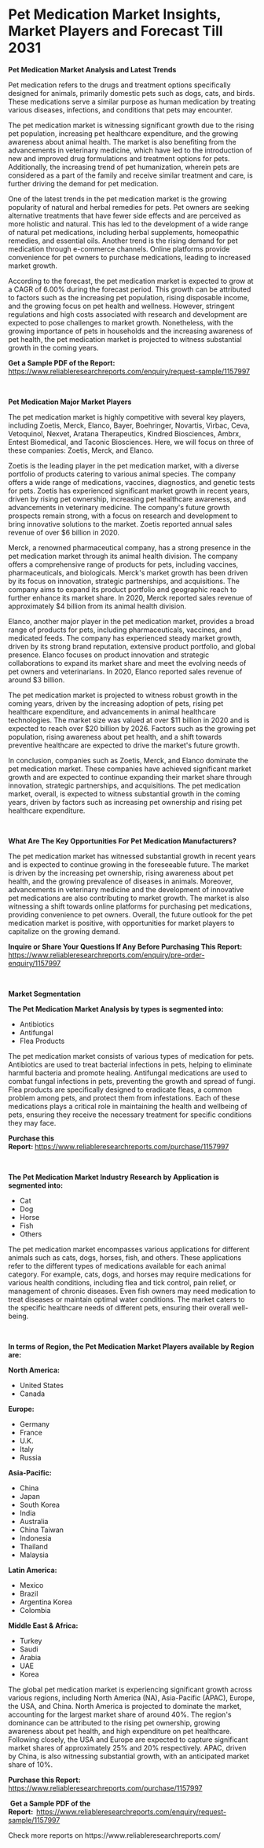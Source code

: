 <p><h1>Pet Medication Market Insights, Market Players and Forecast Till 2031</h1></p><p><strong>Pet Medication Market Analysis and Latest Trends</strong></p>
<p><p>Pet medication refers to the drugs and treatment options specifically designed for animals, primarily domestic pets such as dogs, cats, and birds. These medications serve a similar purpose as human medication by treating various diseases, infections, and conditions that pets may encounter.</p><p>The pet medication market is witnessing significant growth due to the rising pet population, increasing pet healthcare expenditure, and the growing awareness about animal health. The market is also benefiting from the advancements in veterinary medicine, which have led to the introduction of new and improved drug formulations and treatment options for pets. Additionally, the increasing trend of pet humanization, wherein pets are considered as a part of the family and receive similar treatment and care, is further driving the demand for pet medication.</p><p>One of the latest trends in the pet medication market is the growing popularity of natural and herbal remedies for pets. Pet owners are seeking alternative treatments that have fewer side effects and are perceived as more holistic and natural. This has led to the development of a wide range of natural pet medications, including herbal supplements, homeopathic remedies, and essential oils. Another trend is the rising demand for pet medication through e-commerce channels. Online platforms provide convenience for pet owners to purchase medications, leading to increased market growth.</p><p>According to the forecast, the pet medication market is expected to grow at a CAGR of 6.00% during the forecast period. This growth can be attributed to factors such as the increasing pet population, rising disposable income, and the growing focus on pet health and wellness. However, stringent regulations and high costs associated with research and development are expected to pose challenges to market growth. Nonetheless, with the growing importance of pets in households and the increasing awareness of pet health, the pet medication market is projected to witness substantial growth in the coming years.</p></p>
<p><strong>Get a Sample PDF of the Report:&nbsp;</strong> <a href="https://www.reliableresearchreports.com/enquiry/request-sample/1157997">https://www.reliableresearchreports.com/enquiry/request-sample/1157997</a></p>
<p>&nbsp;</p>
<p><strong>Pet Medication Major Market Players</strong></p>
<p><p>The pet medication market is highly competitive with several key players, including Zoetis, Merck, Elanco, Bayer, Boehringer, Novartis, Virbac, Ceva, Vetoquinol, Nexvet, Aratana Therapeutics, Kindred Biosciences, Ambrx, Entest Biomedical, and Taconic Biosciences. Here, we will focus on three of these companies: Zoetis, Merck, and Elanco.</p><p>Zoetis is the leading player in the pet medication market, with a diverse portfolio of products catering to various animal species. The company offers a wide range of medications, vaccines, diagnostics, and genetic tests for pets. Zoetis has experienced significant market growth in recent years, driven by rising pet ownership, increasing pet healthcare awareness, and advancements in veterinary medicine. The company's future growth prospects remain strong, with a focus on research and development to bring innovative solutions to the market. Zoetis reported annual sales revenue of over $6 billion in 2020.</p><p>Merck, a renowned pharmaceutical company, has a strong presence in the pet medication market through its animal health division. The company offers a comprehensive range of products for pets, including vaccines, pharmaceuticals, and biologicals. Merck's market growth has been driven by its focus on innovation, strategic partnerships, and acquisitions. The company aims to expand its product portfolio and geographic reach to further enhance its market share. In 2020, Merck reported sales revenue of approximately $4 billion from its animal health division.</p><p>Elanco, another major player in the pet medication market, provides a broad range of products for pets, including pharmaceuticals, vaccines, and medicated feeds. The company has experienced steady market growth, driven by its strong brand reputation, extensive product portfolio, and global presence. Elanco focuses on product innovation and strategic collaborations to expand its market share and meet the evolving needs of pet owners and veterinarians. In 2020, Elanco reported sales revenue of around $3 billion.</p><p>The pet medication market is projected to witness robust growth in the coming years, driven by the increasing adoption of pets, rising pet healthcare expenditure, and advancements in animal healthcare technologies. The market size was valued at over $11 billion in 2020 and is expected to reach over $20 billion by 2026. Factors such as the growing pet population, rising awareness about pet health, and a shift towards preventive healthcare are expected to drive the market's future growth.</p><p>In conclusion, companies such as Zoetis, Merck, and Elanco dominate the pet medication market. These companies have achieved significant market growth and are expected to continue expanding their market share through innovation, strategic partnerships, and acquisitions. The pet medication market, overall, is expected to witness substantial growth in the coming years, driven by factors such as increasing pet ownership and rising pet healthcare expenditure.</p></p>
<p>&nbsp;</p>
<p><strong>What Are The Key Opportunities For Pet Medication Manufacturers?</strong></p>
<p><p>The pet medication market has witnessed substantial growth in recent years and is expected to continue growing in the foreseeable future. The market is driven by the increasing pet ownership, rising awareness about pet health, and the growing prevalence of diseases in animals. Moreover, advancements in veterinary medicine and the development of innovative pet medications are also contributing to market growth. The market is also witnessing a shift towards online platforms for purchasing pet medications, providing convenience to pet owners. Overall, the future outlook for the pet medication market is positive, with opportunities for market players to capitalize on the growing demand.</p></p>
<p><strong>Inquire or Share Your Questions If Any Before Purchasing This Report:</strong> <a href="https://www.reliableresearchreports.com/enquiry/pre-order-enquiry/1157997">https://www.reliableresearchreports.com/enquiry/pre-order-enquiry/1157997</a></p>
<p>&nbsp;</p>
<p><strong>Market Segmentation</strong></p>
<p><strong>The Pet Medication Market Analysis by types is segmented into:</strong></p>
<p><ul><li>Antibiotics</li><li>Antifungal</li><li>Flea Products</li></ul></p>
<p><p>The pet medication market consists of various types of medication for pets. Antibiotics are used to treat bacterial infections in pets, helping to eliminate harmful bacteria and promote healing. Antifungal medications are used to combat fungal infections in pets, preventing the growth and spread of fungi. Flea products are specifically designed to eradicate fleas, a common problem among pets, and protect them from infestations. Each of these medications plays a critical role in maintaining the health and wellbeing of pets, ensuring they receive the necessary treatment for specific conditions they may face.</p></p>
<p><strong>Purchase this Report:&nbsp;</strong><a href="https://www.reliableresearchreports.com/purchase/1157997">https://www.reliableresearchreports.com/purchase/1157997</a></p>
<p>&nbsp;</p>
<p><strong>The Pet Medication Market Industry Research by Application is segmented into:</strong></p>
<p><ul><li>Cat</li><li>Dog</li><li>Horse</li><li>Fish</li><li>Others</li></ul></p>
<p><p>The pet medication market encompasses various applications for different animals such as cats, dogs, horses, fish, and others. These applications refer to the different types of medications available for each animal category. For example, cats, dogs, and horses may require medications for various health conditions, including flea and tick control, pain relief, or management of chronic diseases. Even fish owners may need medication to treat diseases or maintain optimal water conditions. The market caters to the specific healthcare needs of different pets, ensuring their overall well-being.</p></p>
<p>&nbsp;</p>
<p><strong>In terms of Region, the Pet Medication Market Players available by Region are:</strong></p>
<p>
    <p> <strong> North America: </strong>
        <ul>
            <li>United States</li>
            <li>Canada</li>
        </ul>
        </p> 
    <p> <strong> Europe: </strong>
        <ul>
            <li>Germany</li>
            <li>France</li>
            <li>U.K.</li>
            <li>Italy</li>
            <li>Russia</li>
        </ul>
        </p> 
    <p> <strong> Asia-Pacific: </strong>
        <ul>
            <li>China</li>
            <li>Japan</li>
            <li>South Korea</li>
            <li>India</li>
            <li>Australia</li>
            <li>China Taiwan</li>
            <li>Indonesia</li>
            <li>Thailand</li>
            <li>Malaysia</li>
        </ul>
        </p> 
    <p> <strong> Latin America: </strong>
        <ul>
            <li>Mexico</li>
            <li>Brazil</li>
            <li>Argentina Korea</li>
            <li>Colombia</li>
        </ul>
        </p> 
    <p> <strong> Middle East & Africa: </strong>
        <ul>
            <li>Turkey</li>
            <li>Saudi</li>
            <li>Arabia</li>
            <li>UAE</li>
            <li>Korea</li>
        </ul>
    </p>
    </p>
<p><p>The global pet medication market is experiencing significant growth across various regions, including North America (NA), Asia-Pacific (APAC), Europe, the USA, and China. North America is projected to dominate the market, accounting for the largest market share of around 40%. The region's dominance can be attributed to the rising pet ownership, growing awareness about pet health, and high expenditure on pet healthcare. Following closely, the USA and Europe are expected to capture significant market shares of approximately 25% and 20% respectively. APAC, driven by China, is also witnessing substantial growth, with an anticipated market share of 10%.</p></p>
<p><strong>Purchase this Report: </strong><a href="https://www.reliableresearchreports.com/purchase/1157997">https://www.reliableresearchreports.com/purchase/1157997</a></p>
<p>&nbsp;<strong>Get a Sample PDF of the Report:&nbsp;&nbsp;</strong><a href="https://www.reliableresearchreports.com/enquiry/request-sample/1157997">https://www.reliableresearchreports.com/enquiry/request-sample/1157997</a></p>
<p><strong></strong></p>
<p>Check more reports on https://www.reliableresearchreports.com/</p>